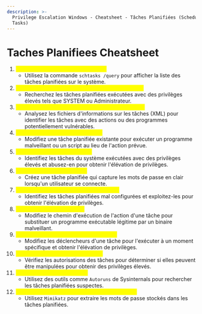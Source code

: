 ```yaml
---
description: >-
  Privilege Escalation Windows - Cheatsheet - Tâches Planifiées (Scheduled
  Tasks)
---
```


# Taches Planifiees Cheatsheet

1. <mark style="color:yellow;">Identification des Tâches Planifiées :</mark>
   * Utilisez la commande `schtasks /query` pour afficher la liste des tâches planifiées sur le système.
2. <mark style="color:yellow;">Vérification des Tâches avec des Privilèges Élevés :</mark>
   * Recherchez les tâches planifiées exécutées avec des privilèges élevés tels que SYSTEM ou Administrateur.
3. <mark style="color:yellow;">Analyse des Fichiers d'Informations sur les Tâches :</mark>
   * Analysez les fichiers d'informations sur les tâches (XML) pour identifier les tâches avec des actions ou des programmes potentiellement vulnérables.
4. <mark style="color:yellow;">Exécution d'une Tâche Manipulée :</mark>
   * Modifiez une tâche planifiée existante pour exécuter un programme malveillant ou un script au lieu de l'action prévue.
5. <mark style="color:yellow;">Abus des Tâches du Système :</mark>
   * Identifiez les tâches du système exécutées avec des privilèges élevés et abusez-en pour obtenir l'élévation de privilèges.
6. <mark style="color:yellow;">Capture des Mots de Passe :</mark>
   * Créez une tâche planifiée qui capture les mots de passe en clair lorsqu'un utilisateur se connecte.
7. <mark style="color:yellow;">Exploitation de Tâches Planifiées Faibles :</mark>
   * Identifiez les tâches planifiées mal configurées et exploitez-les pour obtenir l'élévation de privilèges.
8. <mark style="color:yellow;">Substitution d'Exécutables :</mark>
   * Modifiez le chemin d'exécution de l'action d'une tâche pour substituer un programme exécutable légitime par un binaire malveillant.
9. <mark style="color:yellow;">Déclenchement d'une Tâche Manipulée :</mark>
   * Modifiez les déclencheurs d'une tâche pour l'exécuter à un moment spécifique et obtenir l'élévation de privilèges.
10. <mark style="color:yellow;">Recherche d'Autorisations Faibles :</mark>
    * Vérifiez les autorisations des tâches pour déterminer si elles peuvent être manipulées pour obtenir des privilèges élevés.
11. <mark style="color:yellow;">Utilisation d'outils d'analyse :</mark>
    * Utilisez des outils comme `Autoruns` de Sysinternals pour rechercher les tâches planifiées suspectes.
12. <mark style="color:yellow;">Capture de Mots de Passe de Tâches Planifiées :</mark>
    * Utilisez `Mimikatz` pour extraire les mots de passe stockés dans les tâches planifiées.
